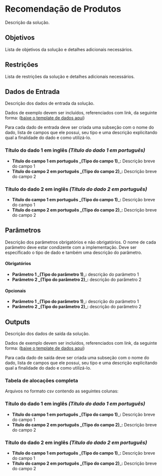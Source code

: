 # Recomendação de Produtos

Descrição da solução.

## Objetivos

Lista de objetivos da solução e detalhes adicionais necessários.

## Restrições

Lista de restrições da solução e detalhes adicionais necessários.

## Dados de Entrada

Descrição dos dados de entrada da solução.

Dados de exemplo devem ser incluídos, referenciados com link, da seguinte forma: ([baixe o template de dados aqui](doc/data\_input.xlsx))

Para cada dado de entrada deve ser criada uma subseção com o nome do dado, lista de campos que ele possui, seu tipo e uma descrição explicitando qual a finalidade do dado e como utilizá-lo.

### Título do dado 1 em inglês _(Título do dado 1 em português)_

* **Título do campo 1 em português **_**(Tipo do campo 1)**_**:** Descrição breve do campo 1
* **Título do campo 2 em português **_**(Tipo do campo 2)**_**:** Descrição breve do campo 2

### Título do dado 2 em inglês _(Título do dado 2 em português)_

* **Título do campo 1 em português **_**(Tipo do campo 1)**_**:** Descrição breve do campo 1
* **Título do campo 2 em português **_**(Tipo do campo 2)**_**:** Descrição breve do campo 2

## Parâmetros

Descrição dos parâmetros obrigatórios e não obrigatórios. O nome de cada parâmetro deve estar condizente com a implementação. Deve ser específicado o tipo de dado e também uma descrição do parâmetro.

#### Obrigatórios

* **Parâmetro 1 **_**(Tipo do parâmetro 1)**_**:** descrição do parâmetro 1
* **Parâmetro 2 **_**(Tipo do parâmetro 2)**_**:** descrição do parâmetro 2

#### Opcionais

* **Parâmetro 1 **_**(Tipo do parâmetro 1)**_**:** descrição do parâmetro 1
* **Parâmetro 2 **_**(Tipo do parâmetro 2)**_**:** descrição do parâmetro 2

## Outputs

Descrição dos dados de saída da solução.

Dados de exemplo devem ser incluídos, referenciados com link, da seguinte forma: ([baixe o template de dados aqui](doc/data\_output.xlsx))

Para cada dado de saída deve ser criada uma subseção com o nome do dado, lista de campos que ele possui, seu tipo e uma descrição explicitando qual a finalidade do dado e como utilizá-lo.

### Tabela de alocações completa

Arquivos no formato csv contendo as seguintes colunas:

### Título do dado 1 em inglês _(Título do dado 1 em português)_

* **Título do campo 1 em português **_**(Tipo do campo 1)**_**:** Descrição breve do campo 1
* **Título do campo 2 em português **_**(Tipo do campo 2)**_**:** Descrição breve do campo 2

### Título do dado 2 em inglês _(Título do dado 2 em português)_

* **Título do campo 1 em português **_**(Tipo do campo 1)**_**:** Descrição breve do campo 1
* **Título do campo 2 em português **_**(Tipo do campo 2)**_**:** Descrição breve do campo 2
